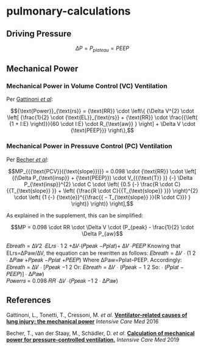 # pulmonary-calculations

## Driving Pressure

```math
\Delta P = P_{plateau} = PEEP
```


## Mechanical Power


### Mechanical Power in Volume Control (VC) Ventilation

Per [Gattinoni _et al_](https://doi.org/10.1007/s00134-016-4505-2):
```math
{\text{Power}}_{\text{rs}} = {\text{RR}} \cdot \left\{ {\Delta V^{2} \cdot \left[ {\frac{1}{2} \cdot {\text{EL}}_{\text{rs}} + {\text{RR}} \cdot \frac{{\left( {1 + I:E} \right)}}{60 \cdot I:E} \cdot R_{\text{aw}} } \right] + \Delta V \cdot {\text{PEEP}}} \right\},
```


### Mechanical Power in Pressuve Control (PC) Ventilation

Per [Becher _et al_](https://doi.org/10.1007/s00134-019-05636-8):
```math
MP_{{{\text{PCV}}({\text{slope}})}} = 0.098 \cdot {\text{RR}} \cdot \left[ {(\Delta P_{\text{insp}} + {\text{PEEP}}) \cdot V_{{{\text{T}} }} {-} \Delta P_{\text{insp}}^{2} \cdot C \cdot \left( {0.5 {-} \frac{R \cdot C}{{T_{\text{slope}} }} + \left( {\frac{R \cdot C}{{T_{\text{slope}} }}} \right)^{2} \cdot \left( {1 {-} {\text{e}}^{{\frac{{ - T_{\text{slope}} }}{R \cdot C}}} } \right)} \right)} \right],
```

As explained in the supplement, this can be simplified:
```math
MP = 0.098 \cdot RR \cdot \Delta V \cdot (P_{peak} - \frac{1}{2} \cdot \Delta P_{aw}
```

𝐸𝑏𝑟𝑒𝑎𝑡ℎ = ∆𝑉2 ∙𝐸𝐿𝑟𝑠 ∙ 1 2 +∆𝑉∙(𝑃𝑝𝑒𝑎𝑘 −𝑃𝑝𝑙𝑎𝑡)+ ∆𝑉 ∙𝑃𝐸𝐸𝑃
Knowing that ELrs=∆Paw/∆V, the equation can be rewritten as follows: 𝐸𝑏𝑟𝑒𝑎𝑡ℎ = ∆𝑉 ∙ (1 2 ∙ ∆𝑃𝑎𝑤 +𝑃𝑝𝑒𝑎𝑘 −𝑃𝑝𝑙𝑎𝑡 +𝑃𝐸𝐸𝑃)
Where ∆Paw=Pplat–PEEP. 
Accordingly: 𝐸𝑏𝑟𝑒𝑎𝑡ℎ = ∆𝑉 ∙ [𝑃𝑝𝑒𝑎𝑘 −1 2 Or: 𝐸𝑏𝑟𝑒𝑎𝑡ℎ = ∆𝑉 ∙ (𝑃𝑝𝑒𝑎𝑘 − 1 2 So: ∙ (𝑃𝑝𝑙𝑎𝑡 − 𝑃𝐸𝐸𝑃)]     ∙ ∆𝑃𝑎𝑤)       
𝑃𝑜𝑤𝑒𝑟𝑟𝑠 = 0.098∙𝑅𝑅 ∙∆𝑉 ∙(𝑃𝑝𝑒𝑎𝑘 −1 2 ∙ ∆𝑃𝑎𝑤)  


## References
Gattinoni, L., Tonetti, T., Cressoni, M. _et al._ **[Ventilator-related causes of lung injury: the mechanical power](https://doi.org/10.1007/s00134-016-4505-2)** _Intensive Care Med_ 2016 

Becher, T., van der Staay, M., Schädler, D. _et al._ **[Calculation of mechanical power for pressure-controlled ventilation.](https://doi.org/10.1007/s00134-019-05636-8)** _Intensive Care Med_ 2019 
